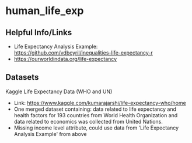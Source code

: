 # human_life_exp

## Helpful Info/Links
- Life Expectancy Analysis Example: https://github.com/vdbcyril/inequalities-life-expectancy-r
- https://ourworldindata.org/life-expectancy

## Datasets 
Kaggle Life Expectancy Data (WHO and UN)
- Link: https://www.kaggle.com/kumarajarshi/life-expectancy-who/home
- One merged dataset containing: data related to life expectancy and health factors for 193 countries from
 World Health Organization and data related to economics was collected from United Nations. 
- Missing income level attribute, could use data from 'Life Expectancy Analysis Example' from above


